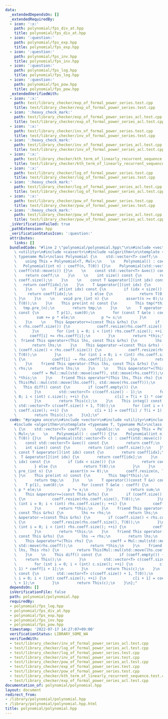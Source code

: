 ```yaml
---
data:
  _extendedDependsOn: []
  _extendedRequiredBy:
  - icon: ':x:'
    path: polynomial/fps_div_at.hpp
    title: polynomial/fps_div_at.hpp
  - icon: ':question:'
    path: polynomial/fps_exp.hpp
    title: polynomial/fps_exp.hpp
  - icon: ':question:'
    path: polynomial/fps_inv.hpp
    title: polynomial/fps_inv.hpp
  - icon: ':question:'
    path: polynomial/fps_log.hpp
    title: polynomial/fps_log.hpp
  - icon: ':question:'
    path: polynomial/fps_pow.hpp
    title: polynomial/fps_pow.hpp
  _extendedVerifiedWith:
  - icon: ':x:'
    path: test/library_checker/exp_of_formal_power_series.test.cpp
    title: test/library_checker/exp_of_formal_power_series.test.cpp
  - icon: ':heavy_check_mark:'
    path: test/library_checker/exp_of_formal_power_series_acl.test.cpp
    title: test/library_checker/exp_of_formal_power_series_acl.test.cpp
  - icon: ':x:'
    path: test/library_checker/inv_of_formal_power_series.test.cpp
    title: test/library_checker/inv_of_formal_power_series.test.cpp
  - icon: ':heavy_check_mark:'
    path: test/library_checker/inv_of_formal_power_series_acl.test.cpp
    title: test/library_checker/inv_of_formal_power_series_acl.test.cpp
  - icon: ':x:'
    path: test/library_checker/kth_term_of_linearly_recurrent_sequence.test.cpp
    title: test/library_checker/kth_term_of_linearly_recurrent_sequence.test.cpp
  - icon: ':x:'
    path: test/library_checker/log_of_formal_power_series.test.cpp
    title: test/library_checker/log_of_formal_power_series.test.cpp
  - icon: ':heavy_check_mark:'
    path: test/library_checker/log_of_formal_power_series_acl.test.cpp
    title: test/library_checker/log_of_formal_power_series_acl.test.cpp
  - icon: ':x:'
    path: test/library_checker/pow_of_formal_power_series.test.cpp
    title: test/library_checker/pow_of_formal_power_series.test.cpp
  - icon: ':heavy_check_mark:'
    path: test/library_checker/pow_of_formal_power_series_acl.test.cpp
    title: test/library_checker/pow_of_formal_power_series_acl.test.cpp
  _isVerificationFailed: true
  _pathExtension: hpp
  _verificationStatusIcon: ':question:'
  attributes:
    links: []
  bundledCode: "#line 2 \"polynomial/polynomial.hpp\"\n\n#include <vector>\n#include\
    \ <utility>\n#include <cassert>\n#include <algorithm>\n\ntemplate <typename T,\
    \ typename Mul>\nclass Polynomial {\n    std::vector<T> coeff;\n    \npublic:\n\
    \    using This = Polynomial<T, Mul>;\n    \n    Polynomial() : coeff() {}\n \
    \   Polynomial(int n) : coeff(n, T(0)) {}\n    Polynomial(std::vector<T> c) :\
    \ coeff(std::move(c)) {}\n    \n    const std::vector<T> &vec() const {\n    \
    \    return coeff;\n    }\n    \n    int size() const {\n        return (int)\
    \ coeff.size();\n    }\n    \n    const T &operator[](int idx) const {\n     \
    \   return coeff[idx];\n    }\n    T &operator[](int idx) {\n        return coeff[idx];\n\
    \    }\n    \n    T at(int idx) const {\n        if (idx < size()) {\n       \
    \     return coeff[idx];\n        } else {\n            return T(0);\n       \
    \ }\n    }\n    \n    void pre_(int n) {\n        assert(n >= 0);\n        coeff.resize(n,\
    \ T(0));\n    }\n    This pre(int n) const {\n        This tmp(*this);\n     \
    \   tmp.pre_(n);\n        return tmp;\n    }\n    \n    T operator()(const T &x)\
    \ const {\n        T p(1), sum(0);\n        for (const T &ele : coeff) {\n   \
    \         sum += p * ele;\n            p *= x;\n        }\n        return sum;\n\
    \    }\n    \n    This &operator+=(const This &rhs) {\n        if (coeff.size()\
    \ < rhs.coeff.size()) {\n            coeff.resize(rhs.coeff.size(), T(0));\n \
    \       }\n        for (int i = 0; i < (int) rhs.coeff.size(); ++i) {\n      \
    \      coeff[i] += rhs.coeff[i];\n        }\n        return *this;\n    }\n  \
    \  friend This operator+(This lhs, const This &rhs) {\n        lhs += rhs;\n \
    \       return lhs;\n    }\n    This &operator-=(const This &rhs) {\n        if\
    \ (coeff.size() < rhs.coeff.size()) {\n            coeff.resize(rhs.coeff.size(),\
    \ T(0));\n        }\n        for (int i = 0; i < (int) rhs.coeff.size(); ++i)\
    \ {\n            coeff[i] -= rhs.coeff[i];\n        }\n        return *this;\n\
    \    }\n    friend This operator-(This lhs, const This &rhs) {\n        lhs -=\
    \ rhs;\n        return lhs;\n    }\n    \n    This &operator*=(This rhs) {\n \
    \       coeff = Mul::mul(std::move(coeff), std::move(rhs.coeff));\n        return\
    \ *this;\n    }\n    friend This operator*(This lhs, This rhs) {\n        return\
    \ This(Mul::mul(std::move(lhs.coeff), std::move(rhs.coeff)));\n    }\n    \n \
    \   This diff() const {\n        if (coeff.empty()) {\n            return This();\n\
    \        }\n        std::vector<T> c(coeff.size() - 1);\n        for (int i =\
    \ 0; i < (int) c.size(); ++i) {\n            c[i] = T(i + 1) * coeff[i + 1];\n\
    \        }\n        return This(c);\n    }\n    This integ() const {\n       \
    \ std::vector<T> c(coeff.size() + 1, T(0));\n        for (int i = 0; i < (int)\
    \ coeff.size(); ++i) {\n            c[i + 1] = coeff[i] / T(i + 1);\n        }\n\
    \        return This(c);\n    }\n};\n"
  code: "#pragma once\n\n#include <vector>\n#include <utility>\n#include <cassert>\n\
    #include <algorithm>\n\ntemplate <typename T, typename Mul>\nclass Polynomial\
    \ {\n    std::vector<T> coeff;\n    \npublic:\n    using This = Polynomial<T,\
    \ Mul>;\n    \n    Polynomial() : coeff() {}\n    Polynomial(int n) : coeff(n,\
    \ T(0)) {}\n    Polynomial(std::vector<T> c) : coeff(std::move(c)) {}\n    \n\
    \    const std::vector<T> &vec() const {\n        return coeff;\n    }\n    \n\
    \    int size() const {\n        return (int) coeff.size();\n    }\n    \n   \
    \ const T &operator[](int idx) const {\n        return coeff[idx];\n    }\n  \
    \  T &operator[](int idx) {\n        return coeff[idx];\n    }\n    \n    T at(int\
    \ idx) const {\n        if (idx < size()) {\n            return coeff[idx];\n\
    \        } else {\n            return T(0);\n        }\n    }\n    \n    void\
    \ pre_(int n) {\n        assert(n >= 0);\n        coeff.resize(n, T(0));\n   \
    \ }\n    This pre(int n) const {\n        This tmp(*this);\n        tmp.pre_(n);\n\
    \        return tmp;\n    }\n    \n    T operator()(const T &x) const {\n    \
    \    T p(1), sum(0);\n        for (const T &ele : coeff) {\n            sum +=\
    \ p * ele;\n            p *= x;\n        }\n        return sum;\n    }\n    \n\
    \    This &operator+=(const This &rhs) {\n        if (coeff.size() < rhs.coeff.size())\
    \ {\n            coeff.resize(rhs.coeff.size(), T(0));\n        }\n        for\
    \ (int i = 0; i < (int) rhs.coeff.size(); ++i) {\n            coeff[i] += rhs.coeff[i];\n\
    \        }\n        return *this;\n    }\n    friend This operator+(This lhs,\
    \ const This &rhs) {\n        lhs += rhs;\n        return lhs;\n    }\n    This\
    \ &operator-=(const This &rhs) {\n        if (coeff.size() < rhs.coeff.size())\
    \ {\n            coeff.resize(rhs.coeff.size(), T(0));\n        }\n        for\
    \ (int i = 0; i < (int) rhs.coeff.size(); ++i) {\n            coeff[i] -= rhs.coeff[i];\n\
    \        }\n        return *this;\n    }\n    friend This operator-(This lhs,\
    \ const This &rhs) {\n        lhs -= rhs;\n        return lhs;\n    }\n    \n\
    \    This &operator*=(This rhs) {\n        coeff = Mul::mul(std::move(coeff),\
    \ std::move(rhs.coeff));\n        return *this;\n    }\n    friend This operator*(This\
    \ lhs, This rhs) {\n        return This(Mul::mul(std::move(lhs.coeff), std::move(rhs.coeff)));\n\
    \    }\n    \n    This diff() const {\n        if (coeff.empty()) {\n        \
    \    return This();\n        }\n        std::vector<T> c(coeff.size() - 1);\n\
    \        for (int i = 0; i < (int) c.size(); ++i) {\n            c[i] = T(i +\
    \ 1) * coeff[i + 1];\n        }\n        return This(c);\n    }\n    This integ()\
    \ const {\n        std::vector<T> c(coeff.size() + 1, T(0));\n        for (int\
    \ i = 0; i < (int) coeff.size(); ++i) {\n            c[i + 1] = coeff[i] / T(i\
    \ + 1);\n        }\n        return This(c);\n    }\n};"
  dependsOn: []
  isVerificationFile: false
  path: polynomial/polynomial.hpp
  requiredBy:
  - polynomial/fps_log.hpp
  - polynomial/fps_div_at.hpp
  - polynomial/fps_exp.hpp
  - polynomial/fps_inv.hpp
  - polynomial/fps_pow.hpp
  timestamp: '2022-07-17 14:27:07+09:00'
  verificationStatus: LIBRARY_SOME_WA
  verifiedWith:
  - test/library_checker/inv_of_formal_power_series_acl.test.cpp
  - test/library_checker/log_of_formal_power_series_acl.test.cpp
  - test/library_checker/log_of_formal_power_series.test.cpp
  - test/library_checker/inv_of_formal_power_series.test.cpp
  - test/library_checker/pow_of_formal_power_series_acl.test.cpp
  - test/library_checker/exp_of_formal_power_series.test.cpp
  - test/library_checker/pow_of_formal_power_series.test.cpp
  - test/library_checker/kth_term_of_linearly_recurrent_sequence.test.cpp
  - test/library_checker/exp_of_formal_power_series_acl.test.cpp
documentation_of: polynomial/polynomial.hpp
layout: document
redirect_from:
- /library/polynomial/polynomial.hpp
- /library/polynomial/polynomial.hpp.html
title: polynomial/polynomial.hpp
---
```

